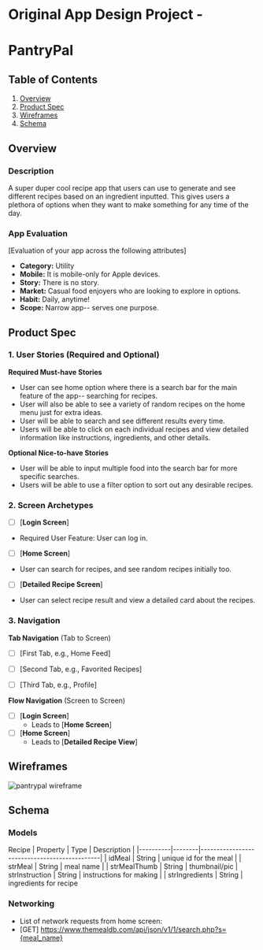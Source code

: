 Original App Design Project -
===

# PantryPal

## Table of Contents

1. [Overview](#Overview)
2. [Product Spec](#Product-Spec)
3. [Wireframes](#Wireframes)
4. [Schema](#Schema)

## Overview

### Description

A super duper cool recipe app that users can use to generate and see different recipes based on an ingredient inputted. This gives users a plethora of options when they want to make something for any time of the day.

### App Evaluation

[Evaluation of your app across the following attributes]
- **Category:** Utility
- **Mobile:** It is mobile-only for Apple devices.
- **Story:**  There is no story.
- **Market:** Casual food enjoyers who are looking to explore in options.
- **Habit:** Daily, anytime!
- **Scope:** Narrow app-- serves one purpose. 

## Product Spec

### 1. User Stories (Required and Optional)

**Required Must-have Stories**

* User can see home option where there is a search bar for the main feature of the app-- searching for recipes.
* User will also be able to see a variety of random recipes on the home menu just for extra ideas.
* User will be able to search and see different results every time.
* Users will be able to click on each individual recipes and view detailed information like instructions, ingredients, and other details. 

**Optional Nice-to-have Stories**

* User will be able to input multiple food into the search bar for more specific searches.
* Users will be able to use a filter option to sort out any desirable recipes.

### 2. Screen Archetypes

- [ ] [**Login Screen**]
* Required User Feature: User can log in.
- [ ] [**Home Screen**]
* User can search for recipes, and see random recipes initially too.
- [ ] [**Detailed Recipe Screen**]
* User can select recipe result and view a detailed card about the recipes. 


### 3. Navigation

**Tab Navigation** (Tab to Screen)


- [ ] [First Tab, e.g., Home Feed]
- [ ] [Second Tab, e.g., Favorited Recipes]
- [ ] [Third Tab, e.g., Profile]


**Flow Navigation** (Screen to Screen)

- [ ] [**Login Screen**]
  * Leads to [**Home Screen**]
- [ ] [**Home Screen**]
  * Leads to [**Detailed Recipe View**] 


## Wireframes

![pantrypal wireframe](https://github.com/user-attachments/assets/d97240c9-c311-435b-a09f-6993f17e7cf0)

## Schema 


### Models

Recipe
| Property | Type   | Description                                  |
|----------|--------|----------------------------------------------|
| idMeal | String | unique id for the meal   |
| strMeal | String | meal name     |
| strMealThumb      | String    | thumbnail/pic
| strInstruction | String | instructions for making |
| strIngredients | String | ingredients for recipe


### Networking

- List of network requests from home screen:
- [GET] https://www.themealdb.com/api/json/v1/1/search.php?s={meal_name}
